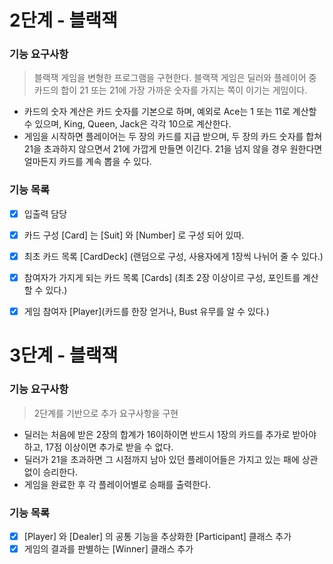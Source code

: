 # 2단계 - 블랙잭
### 기능 요구사항
> 블랙잭 게임을 변형한 프로그램을 구현한다. 블랙잭 게임은 딜러와 플레이어 중 카드의 합이 21 또는 21에 가장 가까운 숫자를 가지는 쪽이 이기는 게임이다.

* 카드의 숫자 계산은 카드 숫자를 기본으로 하며, 예외로 Ace는 1 또는 11로 계산할 수 있으며, King, Queen, Jack은 각각 10으로 계산한다.
* 게임을 시작하면 플레이어는 두 장의 카드를 지급 받으며, 두 장의 카드 숫자를 합쳐 21을 초과하지 않으면서 21에 가깝게 만들면 이긴다. 21을 넘지 않을 경우 원한다면 얼마든지 카드를 계속 뽑을 수 있다.

### 기능 목록

- [x] 입출력 담당
- [x] 카드 구성 [Card] 는 [Suit] 와 [Number] 로 구성 되어 있따.
- [x] 최초 카드 목록 [CardDeck] (랜덤으로 구성, 사용자에게 1장씩 나뉘어 줄 수 있다.)
- [x] 참여자가 가지게 되는 카드 목록 [Cards] (최초 2장 이상이르 구성, 포인트를 계산 할 수 있다.)
- [x] 게임 참여자 [Player](카드를 한장 얻거나, Bust 유무를 알 수 있다.)


# 3단계 - 블랙잭
### 기능 요구사항
> 2단계를 기반으로 추가 요구사항을 구현

* 딜러는 처음에 받은 2장의 합계가 16이하이면 반드시 1장의 카드를 추가로 받아야 하고, 17점 이상이면 추가로 받을 수 없다.
* 딜러가 21을 초과하면 그 시점까지 남아 있던 플레이어들은 가지고 있는 패에 상관 없이 승리한다.
* 게임을 완료한 후 각 플레이어별로 승패를 출력한다.

### 기능 목록

- [x] [Player] 와 [Dealer] 의 공통 기능을 추상화한 [Participant] 클래스 추가
- [x] 게임의 결과를 판별하는 [Winner] 클래스 추가
